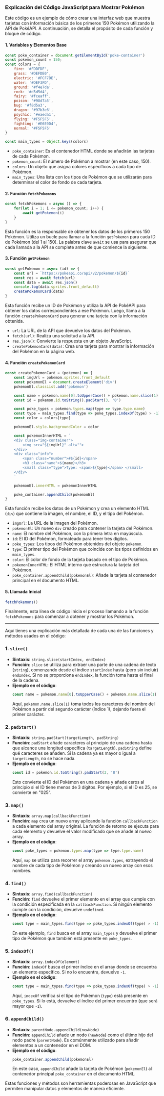 ### Explicación del Código JavaScript para Mostrar Pokémon

Este código es un ejemplo de cómo crear una interfaz web que muestra tarjetas con información básica de los primeros 150 Pokémon utilizando la API de PokéAPI. A continuación, se detalla el propósito de cada función y bloque de código.

#### 1. Variables y Elementos Base

```javascript
const poke_container = document.getElementById('poke-container')
const pokemon_count = 150;
const colors = {
    fire: '#FDDFDF',
    grass: '#DEFDE0',
    electric: '#FCF7DE',
    water: '#DEF3FD',
    ground: '#f4e7da',
    rock: '#d5d5d4',
    fairy: '#fceaff',
    poison: '#98d7a5',
    bug: '#f8d5a3',
    dragon: '#97b3e6',
    psychic: '#eaeda1',
    flying: '#F5F5F5',
    fighting: '#E6E0D4',
    normal: '#F5F5F5'
}

const main_types = Object.keys(colors)
```

- `poke_container`: Es el contenedor HTML donde se añadirán las tarjetas de cada Pokémon.
- `pokemon_count`: El número de Pokémon a mostrar (en este caso, 150).
- `colors`: Un objeto que asigna colores específicos a cada tipo de Pokémon.
- `main_types`: Una lista con los tipos de Pokémon que se utilizarán para determinar el color de fondo de cada tarjeta.

#### 2. Función `fetchPokemons`

```javascript
const fetchPokemons = async () => {
    for(let i = 1; i <= pokemon_count; i++) {
        await getPokemon(i)
    }
}
```

Esta función es la responsable de obtener los datos de los primeros 150 Pokémon. Utiliza un bucle para llamar a la función `getPokemon` para cada ID de Pokémon (del 1 al 150). La palabra clave `await` se usa para asegurar que cada llamada a la API se complete antes de que comience la siguiente.

#### 3. Función `getPokemon`

```javascript
const getPokemon = async (id) => {
    const url = `https://pokeapi.co/api/v2/pokemon/${id}`
    const res = await fetch(url)
    const data = await res.json()
    console.log(data.sprites.front_default)
    createPokemonCard(data)
}
```

Esta función recibe un ID de Pokémon y utiliza la API de PokéAPI para obtener los datos correspondientes a ese Pokémon. Luego, llama a la función `createPokemonCard` para generar una tarjeta con la información obtenida.

- `url`: La URL de la API que devuelve los datos del Pokémon.
- `fetch(url)`: Realiza una solicitud a la API.
- `res.json()`: Convierte la respuesta en un objeto JavaScript.
- `createPokemonCard(data)`: Crea una tarjeta para mostrar la información del Pokémon en la página web.

#### 4. Función `createPokemonCard`

```javascript
const createPokemonCard = (pokemon) => {
    const imgUrl = pokemon.sprites.front_default
    const pokemonEl = document.createElement('div')
    pokemonEl.classList.add('pokemon')

    const name = pokemon.name[0].toUpperCase() + pokemon.name.slice(1)
    const id = pokemon.id.toString().padStart(3, '0')

    const poke_types = pokemon.types.map(type => type.type.name)
    const type = main_types.find(type => poke_types.indexOf(type) > -1)
    const color = colors[type]

    pokemonEl.style.backgroundColor = color

    const pokemonInnerHTML = `
    <div class="img-container">
        <img src="${imgUrl}" alt="">
    </div>
    <div class="info">
        <span class="number">#${id}</span>
        <h3 class="name">${name}</h3>
        <small class="type">Type: <span>${type}</span> </small>
    </div>
    `

    pokemonEl.innerHTML = pokemonInnerHTML

    poke_container.appendChild(pokemonEl)
}
```

Esta función recibe los datos de un Pokémon y crea un elemento HTML (`div`) que contiene la imagen, el nombre, el ID, y el tipo del Pokémon. 

- `imgUrl`: La URL de la imagen del Pokémon.
- `pokemonEl`: Un nuevo `div` creado para contener la tarjeta del Pokémon.
- `name`: El nombre del Pokémon, con la primera letra en mayúscula.
- `id`: El ID del Pokémon, formateado para tener tres dígitos.
- `poke_types`: Los tipos del Pokémon obtenidos del objeto `pokemon`.
- `type`: El primer tipo del Pokémon que coincide con los tipos definidos en `main_types`.
- `color`: El color de fondo de la tarjeta basado en el tipo de Pokémon.
- `pokemonInnerHTML`: El HTML interno que estructura la tarjeta del Pokémon.
- `poke_container.appendChild(pokemonEl)`: Añade la tarjeta al contenedor principal en el documento HTML.

#### 5. Llamada Inicial

```javascript
fetchPokemons()
```

Finalmente, esta línea de código inicia el proceso llamando a la función `fetchPokemons` para comenzar a obtener y mostrar los Pokémon.



---
Aquí tienes una explicación más detallada de cada una de las funciones y métodos usados en el código:

### 1. `slice()`
- **Sintaxis**: `string.slice(startIndex, endIndex)`
- **Función**: `slice` se utiliza para extraer una parte de una cadena de texto (`string`), comenzando desde el índice `startIndex` hasta (pero sin incluir) `endIndex`. Si no se proporciona `endIndex`, la función toma hasta el final de la cadena.
- **Ejemplo en el código**:
  ```javascript
  const name = pokemon.name[0].toUpperCase() + pokemon.name.slice(1)
  ```
  Aquí, `pokemon.name.slice(1)` toma todos los caracteres del nombre del Pokémon a partir del segundo carácter (índice 1), dejando fuera el primer carácter.

### 2. `padStart()`
- **Sintaxis**: `string.padStart(targetLength, padString)`
- **Función**: `padStart` añade caracteres al principio de una cadena hasta que alcance una longitud específica (`targetLength`). `padString` define qué caracteres se añaden. Si la cadena ya es mayor o igual a `targetLength`, no se hace nada.
- **Ejemplo en el código**:
  ```javascript
  const id = pokemon.id.toString().padStart(3, '0')
  ```
  Esto convierte el ID del Pokémon en una cadena y añade ceros al principio si el ID tiene menos de 3 dígitos. Por ejemplo, si el ID es 25, se convierte en "025".

### 3. `map()`
- **Sintaxis**: `array.map(callbackFunction)`
- **Función**: `map` crea un nuevo array aplicando la función `callbackFunction` a cada elemento del array original. La función de retorno se ejecuta para cada elemento y devuelve el valor modificado que se añade al nuevo array.
- **Ejemplo en el código**:
  ```javascript
  const poke_types = pokemon.types.map(type => type.type.name)
  ```
  Aquí, `map` se utiliza para recorrer el array `pokemon.types`, extrayendo el nombre de cada tipo de Pokémon y creando un nuevo array con esos nombres.

### 4. `find()`
- **Sintaxis**: `array.find(callbackFunction)`
- **Función**: `find` devuelve el primer elemento en el array que cumple con la condición especificada en la `callbackFunction`. Si ningún elemento cumple con la condición, devuelve `undefined`.
- **Ejemplo en el código**:
  ```javascript
  const type = main_types.find(type => poke_types.indexOf(type) > -1)
  ```
  En este ejemplo, `find` busca en el array `main_types` y devuelve el primer tipo de Pokémon que también está presente en `poke_types`.

### 5. `indexOf()`
- **Sintaxis**: `array.indexOf(element)`
- **Función**: `indexOf` busca el primer índice en el array donde se encuentra un elemento específico. Si no lo encuentra, devuelve `-1`.
- **Ejemplo en el código**:
  ```javascript
  const type = main_types.find(type => poke_types.indexOf(type) > -1)
  ```
  Aquí, `indexOf` verifica si el tipo de Pokémon (`type`) está presente en `poke_types`. Si lo está, devuelve el índice del primer encuentro (que será mayor que `-1`).

### 6. `appendChild()`
- **Sintaxis**: `parentNode.appendChild(newNode)`
- **Función**: `appendChild` añade un nodo (`newNode`) como el último hijo del nodo padre (`parentNode`). Es comúnmente utilizado para añadir elementos a un contenedor en el DOM.
- **Ejemplo en el código**:
  ```javascript
  poke_container.appendChild(pokemonEl)
  ```
  En este caso, `appendChild` añade la tarjeta de Pokémon (`pokemonEl`) al contenedor principal `poke_container` en el documento HTML.

Estas funciones y métodos son herramientas poderosas en JavaScript que permiten manipular datos y elementos de manera eficiente.